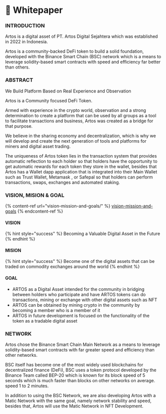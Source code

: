 # 📄 Whitepaper

### INTRODUCTION

Artos is a digital asset of PT. Artos Digital Sejahtera which was established in 2022 in Indonesia.

Artos is a community-backed DeFi token to build a solid foundation, developed with the Binance Smart Chain (BSC) network which is a means to leverage solidity-based smart contracts with speed and efficiency far better than others.

### ABSTRACT

We Build Platform Based on Real Experience and Observation

Artos is a Community focused DeFi Token.

Armed with experience in the crypto world, observation and a strong determination to create a platform that can be used by all groups as a tool to facilitate transactions and business, Artos was created as a bridge for that purpose.

We believe in the sharing economy and decentralization, which is why we will develop and create the next generation of tools and platforms for miners and digital asset trading.

The uniqueness of Artos token lies in the transaction system that provides automatic reflection to each holder so that holders have the opportunity to get automatic rewards for each token they store in the wallet, besides that Artos has a Wallet dapp application that is integrated into their Main Wallet such as Trust Wallet, Metamask , or Safepal so that holders can perform transactions, swaps, exchanges and automated staking.

### VISION, MISION & GOAL

{% content-ref url="vision-mission-and-goals/" %}
[vision-mission-and-goals](vision-mission-and-goals/)
{% endcontent-ref %}

#### VISION

{% hint style="success" %}
Becoming a Valuable Digital Asset in the Future
{% endhint %}

#### MISION

{% hint style="success" %}
Become one of the digital assets that can be traded on commodity exchanges around the world
{% endhint %}

#### GOAL

* ARTOS as a Digital Asset intended for the community in bridging between holders who participate and have ARTOS tokens can do transactions, mining or exchange with other digital assets such as NFT
* ARTOS can be obtained by mining crypto in the community by becoming a member who is a member of it
* ARTOS in future development is focused on the functionality of the token as a tradable digital asset

### NETWORK

Artos chose the Binance Smart Chain Main Network as a means to leverage solidity-based smart contracts with far greater speed and efficiency than other networks.

BSC itself has become one of the most widely used blockchains for decentralized finance (DeFi), BSC uses a token protocol developed by the Binance Team called BEP-20 which is known for its block speed of 5 seconds which is much faster than blocks on other networks on average. speed 1 to 2 minutes.

In addition to using the BSC Network, we are also developing Artos with a Matic Network with the same goal, namely network stability and speed, besides that, Artos will use the Matic Network in NFT Development.
